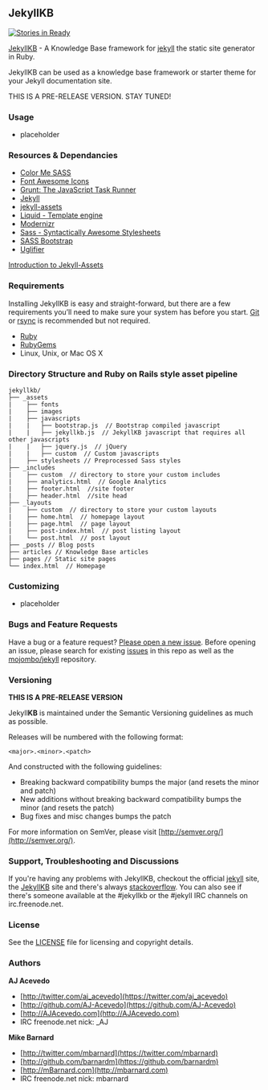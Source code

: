## JekyllKB

[![Stories in Ready](https://badge.waffle.io/synculus/jekyllkb.png?label=ready)](https://waffle.io/synculus/jekyllkb)

[JekyllKB](http://jekyllkb.com) - A Knowledge Base framework for [jekyll](http://jekyllrb.com) the static site generator in Ruby.

JekyllKB can be used as a knowledge base framework or starter theme for your Jekyll documentation site.

THIS IS A PRE-RELEASE VERSION. STAY TUNED!

### Usage

- placeholder


### Resources & Dependancies

- [Color Me SASS](http://richbray.me/cms/)
- [Font Awesome Icons](http://fortawesome.github.io/Font-Awesome/icons/)
- [Grunt: The JavaScript Task Runner](http://gruntjs.com)
- [Jekyll](http://jekyllrb.com/)
- [jekyll-assets](https://github.com/ixti/jekyll-assets)
- [Liquid - Template engine](https://github.com/Shopify/liquid/wiki/Liquid-for-Designers)
- [Modernizr](http://modernizr.com)
- [Sass - Syntactically Awesome Stylesheets](http://sass-lang.com/)
- [SASS Bootstrap](https://github.com/jlong/sass-bootstrap)
- [Uglifier](https://github.com/lautis/uglifier)

[Introduction to Jekyll-Assets](http://ixti.net/software/2012/12/30/unleash-mr-hyde-introduction-of-jekyll-assets.html)


### Requirements

Installing JekyllKB is easy and straight-forward, but there are a few requirements you’ll need to make sure your system has before you start. [Git](http://git-scm.com) or [rsync](https://developer.apple.com/library/mac/documentation/Darwin/Reference/ManPages/man1/rsync.1.html) is recommended but not required.

- [Ruby](http://www.ruby-lang.org/en/downloads/)
- [RubyGems](http://rubygems.org/pages/download)
- Linux, Unix, or Mac OS X


### Directory Structure and Ruby on Rails style asset pipeline

```
jekyllkb/
├── _assets
|    ├── fonts
|    ├── images
|    ├── javascripts
|    |   ├── bootstrap.js  // Bootstrap compiled javascript
|    |   ├── jekyllkb.js  // JekyllKB javascript that requires all other javascripts
|    |   ├── jquery.js  // jQuery
|    |   ├── custom  // Custom javascripts
|    ├── stylesheets // Preprocessed Sass styles
├── _includes
|    ├── custom  // directory to store your custom includes
|    ├── analytics.html  // Google Analytics
|    ├── footer.html  //site footer
|    ├── header.html  //site head
├── _layouts
|    ├── custom  // directory to store your custom layouts
|    ├── home.html  // homepage layout
|    ├── page.html  // page layout
|    ├── post-index.html  // post listing layout
|    └── post.html  // post layout
├── _posts // Blog posts
├── articles // Knowledge Base articles
├── pages // Static site pages
└── index.html  // Homepage
```


### Customizing 

- placeholder


### Bugs and Feature Requests

Have a bug or a feature request? [Please open a new issue](https://github.com/Synculus/jekyllkb/issues/new). Before opening an issue, please search for existing [issues](https://github.com/Synculus/jekyllkb/issues) in this repo as well as the [mojombo/jekyll](https://github.com/mojombo/jekyll/issues) repository.


### Versioning

**THIS IS A PRE-RELEASE VERSION**

Jekyll**KB** is maintained under the Semantic Versioning guidelines as much as possible.

Releases will be numbered with the following format:

`<major>.<minor>.<patch>`

And constructed with the following guidelines:

* Breaking backward compatibility bumps the major (and resets the minor and patch)
* New additions without breaking backward compatibility bumps the minor (and resets the patch)
* Bug fixes and misc changes bumps the patch

For more information on SemVer, please visit [http://semver.org/](http://semver.org/).


### Support, Troubleshooting and Discussions

If you're having any problems with JekyllKB, checkout the official [jekyll](http://jekyllrb.com) site, the [JekyllKB](http://jekyllkb.com) site and there's always [stackoverflow](http://stackoverflow.com/questions/tagged/jekyll). You can also see if there's someone available at the #jekyllkb or the #jekyll IRC channels on irc.freenode.net.


### License

See the [LICENSE](https://github.com//Synculus/jekyllkb/blob/master/LICENSE.md) file for licensing and copyright details.


### Authors

**AJ Acevedo**

- [http://twitter.com/aj_acevedo](https://twitter.com/aj_acevedo)
- [http://github.com/AJ-Acevedo](https://github.com/AJ-Acevedo)
- [http://AJAcevedo.com](http://AJAcevedo.com)
- IRC freenode.net nick: _AJ

**Mike Barnard**

- [http://twitter.com/mbarnard](https://twitter.com/mbarnard)
- [http://github.com/barnardm](https://github.com/barnardm)
- [http://mBarnard.com](http://mbarnard.com)
- IRC freenode.net nick: mbarnard
